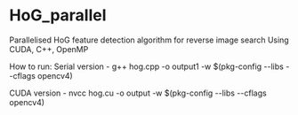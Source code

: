 # HoG_parallel

Parallelised HoG feature detection algorithm for reverse image search
Using CUDA, C++, OpenMP

How to run:
Serial version - g++ hog.cpp -o output1 -w $(pkg-config --libs --cflags opencv4)

CUDA version - nvcc hog.cu -o output -w $(pkg-config --libs --cflags opencv4)
